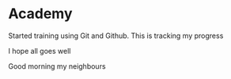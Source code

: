 # Academy
Started training using Git and Github. This is tracking my progress

I hope all goes well

Good morning my neighbours